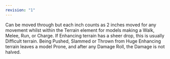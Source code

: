 ```yaml
---
revision: "1"
---
```

Can be moved through but each inch counts as 2 inches moved for any movement whilst within the Terrain element for models making a Walk, Melee, Run, or Charge.
If Enhancing terrain has a sheer drop, this is usually Difficult terrain.
Being Pushed, Slammed or Thrown from Huge Enhancing terrain leaves a model Prone, and after any Damage Roll, the Damage is not halved.